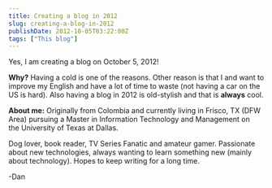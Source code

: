 ```yaml
---
title: Creating a blog in 2012
slug: creating-a-blog-in-2012
publishDate: 2012-10-05T03:22:00Z
tags: ["This blog"]
---
```


Yes, I am creating a blog on October 5, 2012!

**Why?** Having a cold is one of the reasons. Other reason is that I and
want to improve my English and have a lot of time to waste (not having a
car on the US is hard). Also having a blog in 2012 is old-stylish
and that is **always** cool.

**About me:** Originally from Colombia and currently living in Frisco,
TX (DFW Area) pursuing a Master in Information Technology and Management
on the University of Texas at Dallas.

Dog lover, book reader, TV Series Fanatic and amateur gamer. Passionate
about new technologies, always wanting to learn something new (mainly
about technology). Hopes to keep writing for a long time.

-Dan
